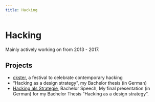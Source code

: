 ```yaml
---
title: Hacking
---
```

# Hacking
Mainly actively working on from 2013 - 2017.

## Projects
- [ckster](projects/ckster.md), a festival to celebrate contemporary hacking
- “Hacking as a design strategy”, my Bachelor thesis (in German) 
- [Hacking als Strategie](o/v/Hacking%20als%20Strategie.md), Bachelor Speech, My final presentation (in German) for my Bachelor Thesis “Hacking as a design strategy”. 
